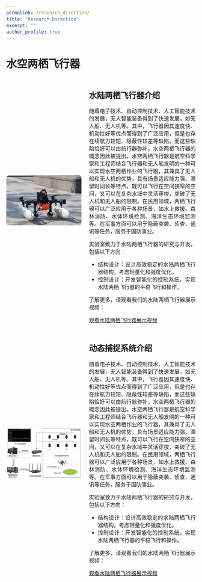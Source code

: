 ```yaml
---
permalink: /research_direction/
title: "Research Direction"
excerpt: ""
author_profile: true
---
```


# 水空两栖飞行器
<style>
    .research-info {
        display: flex; /* 使用 Flexbox 布局 */
        align-items: center; /* 垂直居中对齐 */
        margin-bottom: 20px; /* 设置底部边距 */
    }

    .research-image {
        flex: 0 0 auto; /* 不伸缩，固定宽度 */
        margin-right: 20px; /* 右边距 */
    }

    .research-details {
        flex: 1; /* 伸缩，占据剩余空间 */
        text-align: justify; /* 将文本两端对齐 */
    }

    .research-image img {
        width: 200px; /* 设置水陆两栖飞行器照片宽度 */
        height: auto; /* 自动计算高度 */
        border-radius: 8px; /* 圆角边框 */
    }

    .video-link {
        margin-top: 10px; /* 上边距 */
    }
</style>

<div class="research-info">
    <div class="research-image">
        <img src="/images/aircraft.png" alt="水陆两栖飞行器照片">
    </div>
    <div class="research-details">
        <h2>水陆两栖飞行器介绍</h2>
        <p>随着电子技术、自动控制技术、人工智能技术的发展，无人智能装备得到了快速发展，如无人船、无人机等。其中，飞行器因其速度快、机动性好等优点而得到了广泛应用，但是也存在续航力较短、隐蔽性较差等缺陷，而这些缺陷恰好可以由航行器弥补，水空两栖飞行器的概念因此被提出。水空两栖飞行器是航空科学家和工程师结合飞行器和无人船发明的一种可以实现水空两栖作业的飞行器，其兼具了无人船和无人机的优势，具有场景适应能力强、滞留时间长等特点，既可以飞行在空间狭窄的空间，又可以在复杂水域中灵活穿梭，突破了无人机和无人船的限制。在民用领域，两栖飞行器可以广泛应用于各种场景，如水上救援、森林消防、水体环境检测、海洋生态环境监测等。在军事方面可以用于隐蔽突袭、侦查、通讯等任务，服务于国防事业。</p>
        <p>实验室致力于水陆两栖飞行器的研究与开发，包括以下方向：</p>
        <ul>
            <li>结构设计：设计高效稳定的水陆两栖飞行器结构，考虑轻量化和强度优化。</li>
            <li>控制设计：开发智能化的控制系统，实现水陆两栖飞行器的平稳飞行和操作。</li>
        </ul>
        <div class="video-link">
            <p>了解更多，请观看我们的水陆两栖飞行器展示视频：</p>
            <a href="https://www.bilibili.com/video/BV1ho4y1K7PT/?share_source=copy_web&vd_source=06ebdbd6317b7bb68345f533f1c6f79c" target="_blank">观看水陆两栖飞行器展示视频</a>
        </div>
    </div>
</div>

<div class="research-info">
    <div class="research-image">
        <img src="/images/buzhuosystem.png" alt="动态捕捉系统">
    </div>
    <div class="research-details">
        <h2>动态捕捉系统介绍</h2>
        <p>随着电子技术、自动控制技术、人工智能技术的发展，无人智能装备得到了快速发展，如无人船、无人机等。其中，飞行器因其速度快、机动性好等优点而得到了广泛应用，但是也存在续航力较短、隐蔽性较差等缺陷，而这些缺陷恰好可以由航行器弥补，水空两栖飞行器的概念因此被提出。水空两栖飞行器是航空科学家和工程师结合飞行器和无人船发明的一种可以实现水空两栖作业的飞行器，其兼具了无人船和无人机的优势，具有场景适应能力强、滞留时间长等特点，既可以飞行在空间狭窄的空间，又可以在复杂水域中灵活穿梭，突破了无人机和无人船的限制。在民用领域，两栖飞行器可以广泛应用于各种场景，如水上救援、森林消防、水体环境检测、海洋生态环境监测等。在军事方面可以用于隐蔽突袭、侦查、通讯等任务，服务于国防事业。</p>
        <p>实验室致力于水陆两栖飞行器的研究与开发，包括以下方向：</p>
        <ul>
            <li>结构设计：设计高效稳定的水陆两栖飞行器结构，考虑轻量化和强度优化。</li>
            <li>控制设计：开发智能化的控制系统，实现水陆两栖飞行器的平稳飞行和操作。</li>
        </ul>
        <div class="video-link">
            <p>了解更多，请观看我们的水陆两栖飞行器展示视频：</p>
            <a href="https://www.bilibili.com/video/BV1ho4y1K7PT/?share_source=copy_web&vd_source=06ebdbd6317b7bb68345f533f1c6f79c" target="_blank">观看水陆两栖飞行器展示视频</a>
        </div>
    </div>
</div>
